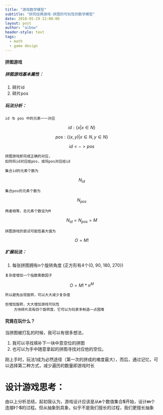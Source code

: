 ```yaml
---
title: "游戏数学模型"
subtitle: "研究经典游戏-拼图的可玩性的数学模型"
date: 2018-05-29 12:00:00
layout: post
author: "aibow"
header-style: text
tags:
  - math
  - game design
---
```

#### 拼图游戏

##### 拼图游戏基本属性：

1. 碎片id
2. 碎片pos

##### 玩法分析：

```
id 与 pos 中的元素一一对应
```

$$
id:\{x| x \in N \}
$$

$$
pos:\{(x,y)|x\in N,y \in N\}
$$

$$
id <-> pos
$$



```
拼图游戏即完成正确的对应，
如同将id对应给pos，或将pos对应给id

集合id的元素个数为
```

$$
N_{id}
$$

```
集合pos的元素个数为
```

$$
N_{pos}
$$

```
两者相等，总元素个数设为M
```

$$
N_{id} = N_{pos} = M
$$

```
拼图游戏的尝试可能性最大值为
```

$$
O = M!
$$

##### 扩展玩法：

1. 每张拼图拥有n个旋转角度 (正方形有4个{0, 90, 180, 270})

```
复杂度增加一个指数乘数因子
```

$$
O = M! * n^{M}
$$

```
所以避免出现旋转，可以大大减少复杂度

但增加旋转，大大增加游戏可玩性
	方块碎片具有四个旋转度，它可以为玩家多制造一点困难
```





#### 究竟在玩什么？

当拼图被打乱的时候，我可以有很多想法，

1. 我可以寻找填补下一块中意空位的拼图
2. 也可以为手中随意拿起的拼图寻找对应他的空位。

刚上手时，玩法1成为必然途径（第一次的拼成的难度最大），而后，通过记忆，可以选择第二种方式，减少遍历的数量即游戏时长



# 设计游戏思考：

由以上分析总结，起初我认为，游戏设计应该是从**n**个数值集合**S**开始，设计**m**个连接**l**个**S**的过程。但从抽象到具象，似乎不是我们擅长的过程，我们更擅长抽象